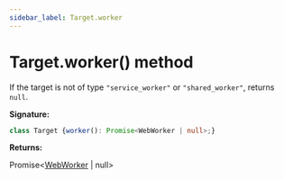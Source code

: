```yaml
---
sidebar_label: Target.worker
---
```

# Target.worker() method

If the target is not of type `"service_worker"` or `"shared_worker"`, returns `null`.

**Signature:**

```typescript
class Target {worker(): Promise<WebWorker | null>;}
```
**Returns:**

Promise&lt;[WebWorker](./puppeteer.webworker.md) \| null&gt;

